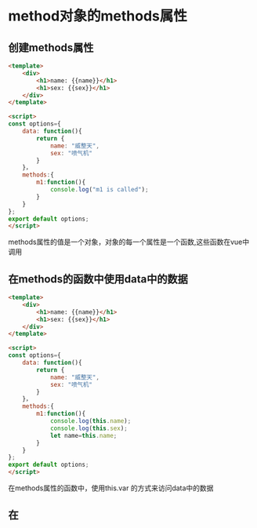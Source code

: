 # method对象的methods属性

## 创建methods属性

```html
<template>
    <div>
        <h1>name: {{name}}</h1>
        <h1>sex: {{sex}}</h1>
    </div>
</template>

<script>
const options={
    data: function(){
        return {
            name: "威整天",
            sex: "喷气机"
        }
    }，
    methods:{
        m1:function(){
            console.log("m1 is called");
        }
    }
};
export default options;
</script>
```

methods属性的值是一个对象，对象的每一个属性是一个函数,这些函数在vue中调用

## 在methods的函数中使用data中的数据

```html
<template>
    <div>
        <h1>name: {{name}}</h1>
        <h1>sex: {{sex}}</h1>
    </div>
</template>

<script>
const options={
    data: function(){
        return {
            name: "威整天",
            sex: "喷气机"
        }
    }，
    methods:{
        m1:function(){
            console.log(this.name);
            console.log(this.sex);
            let name=this.name;
        }
    }
};
export default options;
</script>
```

在methods属性的函数中，使用this.var 的方式来访问data中的数据

## 在